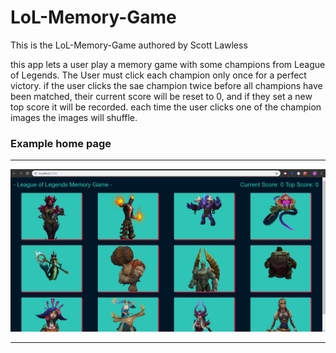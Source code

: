# LoL-Memory-Game

This is the LoL-Memory-Game authored by Scott Lawless

this app lets a user play a memory game with some champions from League of Legends.  The User must click each champion only once for a perfect victory.  if the user clicks the sae champion twice before all champions have been matched, their current score will be reset to 0, and if they set a new top score it will be recorded.  each time the user clicks one of the champion images the images will shuffle.

### Example home page

------

![alt text][output1]

------

[output1]: src/images/Output1.png "Output1"

